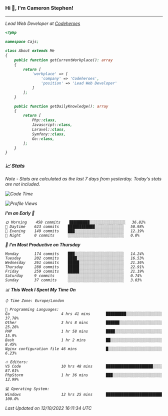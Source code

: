 ### Hi 👋, I'm Cameron Stephen!
<hr>
<p><em>Lead Web Developer at <a href="https://codeheroes.co.uk">Codeheroes</a></p>


```php
<?php

namespace Cajs;

class About extends Me
{
    public function getCurrentWorkplace(): array
    {
        return [
            'workplace' => [
                'company' => 'Codeheroes',
                'position' => 'Lead Web Developer'
            ]
        ];
    }

    public function getDailyKnowledge(): array
    {
        return [
            Php::class,
            Javascript::class,
            Laravel::class,
            Symfony::class,
            Go::class,
        ];
    }
}
```

### 📈 Stats
<p><em>Note - Stats are calculated as the last 7 days from yesterday. Today's stats are not included.</em></p>


<!--START_SECTION:waka-->
![Code Time](http://img.shields.io/badge/Code%20Time-3%2C160%20hrs%2059%20mins-blue)

![Profile Views](http://img.shields.io/badge/Profile%20Views-0-blue)

**I'm an Early 🐤** 

```text
🌞 Morning    450 commits    █████████░░░░░░░░░░░░░░░░   36.82% 
🌆 Daytime    623 commits    ████████████░░░░░░░░░░░░░   50.98% 
🌃 Evening    149 commits    ███░░░░░░░░░░░░░░░░░░░░░░   12.19% 
🌙 Night      0 commits      ░░░░░░░░░░░░░░░░░░░░░░░░░   0.0%

```
📅 **I'm Most Productive on Thursday** 

```text
Monday       174 commits    ███░░░░░░░░░░░░░░░░░░░░░░   14.24% 
Tuesday      202 commits    ████░░░░░░░░░░░░░░░░░░░░░   16.53% 
Wednesday    261 commits    █████░░░░░░░░░░░░░░░░░░░░   21.36% 
Thursday     280 commits    █████░░░░░░░░░░░░░░░░░░░░   22.91% 
Friday       259 commits    █████░░░░░░░░░░░░░░░░░░░░   21.19% 
Saturday     9 commits      ░░░░░░░░░░░░░░░░░░░░░░░░░   0.74% 
Sunday       37 commits     ░░░░░░░░░░░░░░░░░░░░░░░░░   3.03%

```


📊 **This Week I Spent My Time On** 

```text
⌚︎ Time Zone: Europe/London

💬 Programming Languages: 
Go                       4 hrs 41 mins       █████████░░░░░░░░░░░░░░░░   37.78% 
Other                    3 hrs 8 mins        ██████░░░░░░░░░░░░░░░░░░░   25.26% 
PHP                      1 hr 58 mins        ████░░░░░░░░░░░░░░░░░░░░░   15.9% 
Bash                     1 hr 2 mins         ██░░░░░░░░░░░░░░░░░░░░░░░   8.45% 
Nginx configuration file 46 mins             █░░░░░░░░░░░░░░░░░░░░░░░░   6.23%

🔥 Editors: 
VS Code                  10 hrs 48 mins      █████████████████████░░░░   87.01% 
PhpStorm                 1 hr 36 mins        ███░░░░░░░░░░░░░░░░░░░░░░   12.99%

💻 Operating System: 
Windows                  12 hrs 25 mins      █████████████████████████   100.0%

```


 Last Updated on 12/10/2022 16:11:34 UTC
<!--END_SECTION:waka-->
